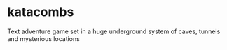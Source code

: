# katacombs
Text adventure game set in a huge underground system of caves, tunnels and mysterious locations
